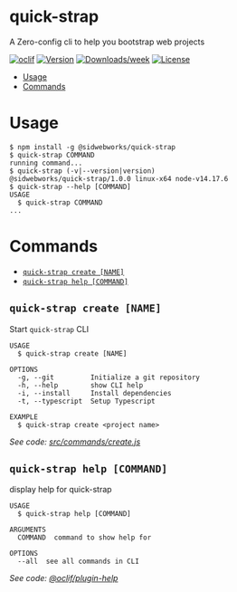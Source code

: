 quick-strap
===========

A Zero-config cli to help you bootstrap web projects

[![oclif](https://img.shields.io/badge/cli-oclif-brightgreen.svg)](https://oclif.io)
[![Version](https://img.shields.io/npm/v/quick-strap.svg)](https://www.npmjs.com/package/@sidwebworks/quick-strap)
[![Downloads/week](https://img.shields.io/npm/dw/quick-strap.svg)](https://www.npmjs.com/package/@sidwebworks/quick-strap)
[![License](https://img.shields.io/npm/l/quick-strap.svg)](https://github.com/sidwebworks/quick-strap/blob/master/package.json)

<!-- toc -->
* [Usage](#usage)
* [Commands](#commands)
<!-- tocstop -->
# Usage
<!-- usage -->
```sh-session
$ npm install -g @sidwebworks/quick-strap
$ quick-strap COMMAND
running command...
$ quick-strap (-v|--version|version)
@sidwebworks/quick-strap/1.0.0 linux-x64 node-v14.17.6
$ quick-strap --help [COMMAND]
USAGE
  $ quick-strap COMMAND
...
```
<!-- usagestop -->
# Commands
<!-- commands -->
* [`quick-strap create [NAME]`](#quick-strap-create-name)
* [`quick-strap help [COMMAND]`](#quick-strap-help-command)

## `quick-strap create [NAME]`

Start `quick-strap` CLI

```
USAGE
  $ quick-strap create [NAME]

OPTIONS
  -g, --git         Initialize a git repository
  -h, --help        show CLI help
  -i, --install     Install dependencies
  -t, --typescript  Setup Typescript

EXAMPLE
  $ quick-strap create <project name>
```

_See code: [src/commands/create.js](https://github.com/sidwebworks/quick-strap/blob/v1.0.0/src/commands/create.js)_

## `quick-strap help [COMMAND]`

display help for quick-strap

```
USAGE
  $ quick-strap help [COMMAND]

ARGUMENTS
  COMMAND  command to show help for

OPTIONS
  --all  see all commands in CLI
```

_See code: [@oclif/plugin-help](https://github.com/oclif/plugin-help/blob/v3.2.3/src/commands/help.ts)_
<!-- commandsstop -->
